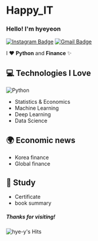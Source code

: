 # Happy_IT
### Hello! I'm hyeyeon
[![Instagram Badge](https://img.shields.io/badge/Instagram-dd2a7b?style=flat-square&logo=Instagram&logoColor=white)](https://www.instagram.com/happy_eon_)
[![Gmail Badge](https://img.shields.io/badge/Gmail-4285f4?style=flat-square&logo=Gmail&logoColor=white&link=mailto:abc1004829@gmail.com)](mailto:abc1004829@gmail.com)

I ❤️ **Python** and **Finance** ✨


## 💻 Technologies I Love
<img alt="Python" src="https://img.shields.io/badge/python%20-%2314354C.svg?&style=flat-square&logo=python&logoColor=white"/> 

- Statistics & Economics
- Machine Learning
- Deep Learning
- Data Science

## 🌍 Economic news
- Korea finance
- Global finance

## 📝 Study
- Certificate
- book summary


	
##### Thanks for visiting!
![hye-y's Hits](https://hits.seeyoufarm.com/api/count/incr/badge.svg?url=https%3A%2F%2Fgithub.com%2Fhye-y1212%2Fhit-counter)
</div>
